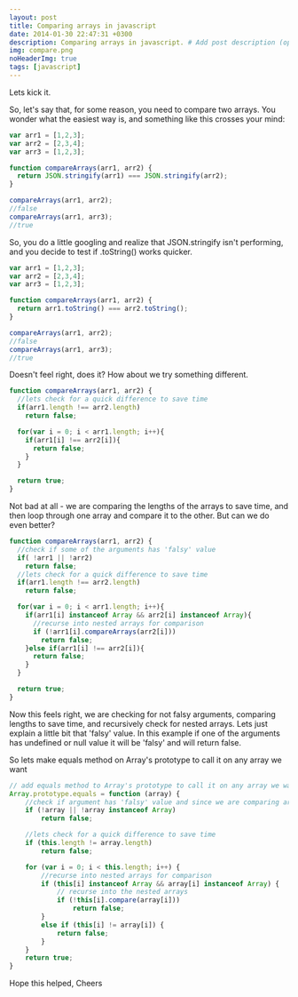 ```yaml
---
layout: post
title: Comparing arrays in javascript
date: 2014-01-30 22:47:31 +0300
description: Comparing arrays in javascript. # Add post description (optional)
img: compare.png
noHeaderImg: true
tags: [javascript]
---
```


Lets kick it.

So, let's say that, for some reason, you need to compare two arrays. You wonder what the easiest way is, and something like this crosses your mind:

```javascript
var arr1 = [1,2,3];
var arr2 = [2,3,4];
var arr3 = [1,2,3];

function compareArrays(arr1, arr2) {
  return JSON.stringify(arr1) === JSON.stringify(arr2);
}

compareArrays(arr1, arr2);
//false
compareArrays(arr1, arr3);
//true
```

So, you do a little googling and realize that JSON.stringify isn't performing, and you decide to test if .toString() works quicker.

```javascript
var arr1 = [1,2,3];
var arr2 = [2,3,4];
var arr3 = [1,2,3];

function compareArrays(arr1, arr2) {
  return arr1.toString() === arr2.toString();
}

compareArrays(arr1, arr2);
//false
compareArrays(arr1, arr3);
//true
```

Doesn't feel right, does it? How about we try something different.

```javascript
function compareArrays(arr1, arr2) {
  //lets check for a quick difference to save time
  if(arr1.length !== arr2.length)
    return false;

  for(var i = 0; i < arr1.length; i++){
    if(arr1[i] !== arr2[i]){
      return false;
    }
  }

  return true;
}
```

Not bad at all - we are comparing the lengths of the arrays to save time, and then loop through one array and compare it to the other. But can we do even better?

```javascript
function compareArrays(arr1, arr2) {
  //check if some of the arguments has 'falsy' value
  if( !arr1 || !arr2)
    return false;
  //lets check for a quick difference to save time
  if(arr1.length !== arr2.length)
    return false;

  for(var i = 0; i < arr1.length; i++){
    if(arr1[i] instanceof Array && arr2[i] instanceof Array){
      //recurse into nested arrays for comparison
      if (!arr1[i].compareArrays(arr2[i]))
        return false;
    }else if(arr1[i] !== arr2[i]){
      return false;
    }
  }

  return true;
}
```

Now this feels right, we are checking for not falsy arguments, comparing lengths to save time, and recursively check for nested arrays. Lets just explain a little bit that 'falsy' value. In this example if one of the arguments has undefined or null value it will be 'falsy' and will return false.

So lets make equals method on Array's prototype to call it on any array we want

```javascript
// add equals method to Array's prototype to call it on any array we want
Array.prototype.equals = function (array) {
    //check if argument has 'falsy' value and since we are comparing arrays it is good to check if argument is one
    if (!array || !array instanceof Array)
        return false;

    //lets check for a quick difference to save time
    if (this.length != array.length)
        return false;

    for (var i = 0; i < this.length; i++) {
        //recurse into nested arrays for comparison
        if (this[i] instanceof Array && array[i] instanceof Array) {
            // recurse into the nested arrays
            if (!this[i].compare(array[i]))
                return false;
        }
        else if (this[i] != array[i]) {
            return false;
        }
    }
    return true;
}
```

Hope this helped, 
Cheers

